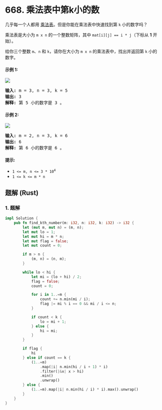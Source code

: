# 668. 乘法表中第k小的数
几乎每一个人都用 [乘法表](https://baike.baidu.com/item/%E4%B9%98%E6%B3%95%E8%A1%A8)。但是你能在乘法表中快速找到第 `k` 小的数字吗？

乘法表是大小为 `m x n` 的一个整数矩阵，其中 `mat[i][j] == i * j`（下标从 **1** 开始）。

给你三个整数 `m`、`n` 和 `k`，请你在大小为 `m x n` 的乘法表中，找出并返回第 `k` 小的数字。

#### 示例 1:
![](https://assets.leetcode.com/uploads/2021/05/02/multtable1-grid.jpg)
<pre>
<strong>输入:</strong> m = 3, n = 3, k = 5
<strong>输出:</strong> 3
<strong>解释:</strong> 第 5 小的数字是 3 。
</pre>

#### 示例 2:
![](https://assets.leetcode.com/uploads/2021/05/02/multtable2-grid.jpg)
<pre>
<strong>输入:</strong> m = 2, n = 3, k = 6
<strong>输出:</strong> 6
<strong>解释:</strong> 第 6 小的数字是 6 。
</pre>

#### 提示:
* <code>1 <= m, n <= 3 * 10<sup>4</sup></code>
* `1 <= k <= m * n`

## 题解 (Rust)

### 1. 题解
```Rust
impl Solution {
    pub fn find_kth_number(m: i32, n: i32, k: i32) -> i32 {
        let (mut m, mut n) = (m, n);
        let mut lo = 1;
        let mut hi = m * n;
        let mut flag = false;
        let mut count = 0;

        if m > n {
            (m, n) = (n, m);
        }

        while lo < hi {
            let mi = (lo + hi) / 2;
            flag = false;
            count = 0;

            for i in 1..=m {
                count += n.min(mi / i);
                flag |= mi % i == 0 && mi / i <= n;
            }

            if count < k {
                lo = mi + 1;
            } else {
                hi = mi;
            }
        }

        if flag {
            hi
        } else if count == k {
            (1..=m)
                .map(|i| n.min(hi / i + 1) * i)
                .filter(|&x| x > hi)
                .min()
                .unwrap()
        } else {
            (1..=m).map(|i| n.min(hi / i) * i).max().unwrap()
        }
    }
}
```
